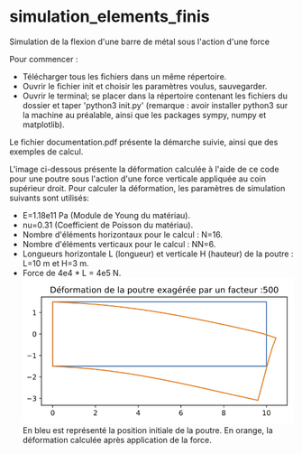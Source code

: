 # simulation_elements_finis
Simulation de la flexion d'une barre de métal sous l'action d'une force

Pour commencer :
- Télécharger tous les fichiers dans un même répertoire.
- Ouvrir le fichier init et choisir les paramètres voulus, sauvegarder.
- Ouvrir le terminal; se placer dans la répertoire contenant les fichiers du dossier et taper 'python3 init.py' (remarque : avoir installer python3 sur la machine au préalable, ainsi que les packages sympy, numpy et matplotlib).

Le fichier documentation.pdf présente la démarche suivie, ainsi que des exemples de calcul.

L'image ci-dessous présente la déformation calculée à l'aide de ce code pour une poutre sous l'action d'une force verticale appliquée au coin supérieur droit. Pour calculer la déformation, les paramètres de simulation suivants sont utilisés: 
- E=1.18e11 Pa (Module de Young du matériau).
- nu=0.31 (Coefficient de Poisson du matériau).
- Nombre d'éléments horizontaux pour le calcul : N=16.
- Nombre d'éléments verticaux pour le calcul : NN=6.
- Longueurs horizontale L (longueur) et verticale H (hauteur) de la poutre : L=10 m et H=3 m.
- Force de 4e4 * L = 4e5 N.
![](poutreF.png)
<br/>En bleu est représenté la position initiale de la poutre. En orange, la déformation calculée après application de la force.